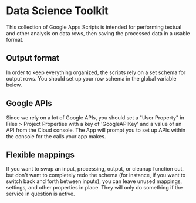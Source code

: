 # Data Science Toolkit

This collection of Google Apps Scripts is intended for performing textual and other analysis
on data rows, then saving the processed data in a usable format.

## Output format

In order to keep everything organized, the scripts rely on a set schema for output rows. You 
should set up your row schema in the global variable below.

## Google APIs

Since we rely on a lot of Google APIs, you should set a "User Property" in Files > Project Properties
with a key of 'GoogleAPIKey' and a value of an API from the Cloud console. The App will prompt you to 
set up APIs within the console for the calls your app makes.

## Flexible mappings

If you want to swap an input, processing, output, or cleanup function out, but don't want to completely
redo the schema (for instance, if you want to switch back and forth between inputs), you can leave unused 
mappings, settings, and other properties in place. They will only do something if the service in question 
is active.
